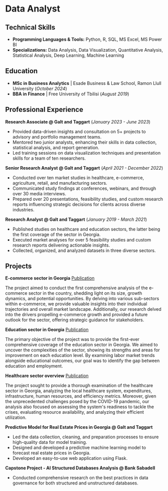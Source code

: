# Data Analyst

## Technical Skills
- **Programming Languages & Tools:** Python, R, SQL, MS Excel, MS Power BI
- **Specializations:** Data Analysis, Data Visualization, Quantitative Analysis, Statistical Analysis, Deep Learning, Machine Learning

## Education
- **MSc in Business Analytics** | Esade Business & Law School, Ramon Llull University (_October 2024_)
- **BBA in Finance** | Free University of Tbilisi (_August 2019_)

## Professional Experience
**Research Associate @ Galt and Taggart** (_January 2023 - June 2023_)
- Provided data-driven insights and consultation on 5+ projects to advisory and portfolio management teams.
- Mentored two junior analysts, enhancing their skills in data collection, statistical analysis, and report generation.
- Led training sessions on data visualization techniques and presentation skills for a team of ten researchers.

**Senior Research Analyst @ Galt and Taggart** (_April 2021 - December 2022_)
- Conducted over ten market studies in healthcare, e-commerce, agriculture, retail, and manufacturing sectors.
- Communicated study findings at conferences, webinars, and through over 30 media interviews.
- Prepared over 20 presentations, feasibility studies, and custom research reports influencing strategic decisions for clients across diverse industries.

**Research Analyst @ Galt and Taggart** (_January 2019 - March 2021_)
- Published studies on healthcare and education sectors, the latter being the first coverage of the sector in Georgia.
- Executed market analyses for over 5 feasibility studies and custom research reports delivering actionable insights.
- Collected, organized, and analyzed datasets in three diverse sectors.

## Projects

**E-commerce sector in Georgia**
[Publication](https://api.galtandtaggart.com/sites/default/files/2021-07/report/e-commerce-in-georgia_july-2021_eng.pdf)

The project aimed to conduct the first comprehensive analysis of the e-commerce sector in the country, shedding light on its size, growth dynamics, and potential opportunities. By delving into various sub-sectors within e-commerce, we provide valuable insights into their individual trajectories and overall market landscape. Additionally, our research delved into the drivers propelling e-commerce growth and provided a future outlook for the sector, offering strategic guidance for stakeholders.

**Education sector in Georgia**
[Publication](https://api.galtandtaggart.com/sites/default/files/2021-05/25610.pdf)

The primary objective of the project was to provide the first-ever comprehensive coverage of the education sector in Georgia. We aimed to uncover the complexities of the sector, showing its strengths and areas for improvement on each education level. By examining labor market trends alongside educational outcomes, our goal was to identify the gap between education and employment.

**Healthcare sector overview**
[Publication](https://api.galtandtaggart.com/sites/default/files/2021-05/18868.pdf)

The project sought to provide a thorough examination of the healthcare sector in Georgia, analyzing the local healthcare system, expenditures, infrastructure, human resources, and efficiency metrics. Moreover, given the unprecedented challenges posed by the COVID-19 pandemic, our analysis also focused on assessing the system's readiness to tackle the crises, evaluating resource availability, and analyzing their efficient utilization.

**Predictive Model for Real Estate Prices in Georgia @ Galt and Taggart** 
- Led the data collection, cleaning, and preparation processes to ensure high-quality data for model training.
- Designed and developed a predictive machine learning model to forecast real estate prices in Georgia.
- Developed an easy-to-use web application using Flask.

**Capstone Project - AI Structured Databases Analysis @ Bank Sabadell**
- Conducted comprehensive research on the best practices in data governance for both structured and unstructured databases.

